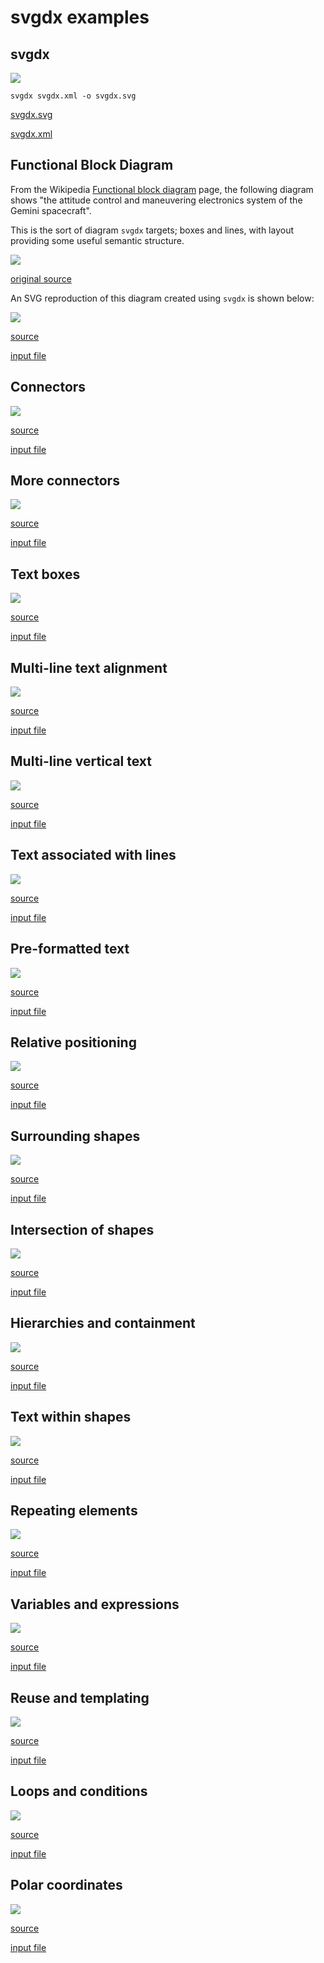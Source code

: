 # **svgdx** examples

## svgdx

![](svgdx.svg)

```
svgdx svgdx.xml -o svgdx.svg
```

[svgdx.svg](svgdx.svg)

[svgdx.xml](svgdx.xml)

## Functional Block Diagram

From the Wikipedia [Functional block diagram](https://en.wikipedia.org/wiki/Functional_block_diagram) page, the following diagram shows "the attitude control and maneuvering electronics system of the Gemini spacecraft".

This is the sort of diagram `svgdx` targets; boxes and lines, with layout providing some useful semantic structure.

![](functional_block_diagram-original.jpg)

[original source](https://commons.wikimedia.org/wiki/File:Functional_block_diagram_of_the_attitude_control_and_maneuvering_electronics_system.jpg)

An SVG reproduction of this diagram created using `svgdx` is shown below:

![](functional_block_diagram.svg)

[source](functional_block_diagram.svg)

[input file](functional_block_diagram.xml)

## Connectors

![](edge-connector.svg)

[source](edge-connector.svg)

[input file](edge-connector.xml)

## More connectors

![](corner-lines.svg)

[source](corner-lines.svg)

[input file](corner-lines.xml)

## Text boxes

![](rect-text.svg)

[source](rect-text.svg)

[input file](rect-text.xml)

## Multi-line text alignment

![](multiline-text.svg)

[source](multiline-text.svg)

[input file](multiline-text.xml)

## Multi-line vertical text

![](vertical-text.svg)

[source](vertical-text.svg)

[input file](vertical-text.xml)

## Text associated with lines

![](line-text.svg)

[source](line-text.svg)

[input file](line-text.xml)

## Pre-formatted text

![](bigtext.svg)

[source](bigtext.svg)

[input file](bigtext.xml)

## Relative positioning

![](loc.svg)

[source](loc.svg)

[input file](loc.xml)

## Surrounding shapes

![](surround.svg)

[source](surround.svg)

[input file](surround.xml)

## Intersection of shapes

![](intersect.svg)

[source](intersect.svg)

[input file](intersect.xml)

## Hierarchies and containment

![](containment.svg)

[source](containment.svg)

[input file](containment.xml)

## Text within shapes

![](text-attr.svg)

[source](text-attr.svg)

[input file](text-attr.xml)

## Repeating elements

![](repeat.svg)

[source](repeat.svg)

[input file](repeat.xml)

## Variables and expressions

![](define.svg)

[source](define.svg)

[input file](define.xml)

## Reuse and templating

![](reuse.svg)

[source](reuse.svg)

[input file](reuse.xml)

## Loops and conditions

![](loops.svg)

[source](loops.svg)

[input file](loops.xml)

## Polar coordinates

![](sunshine.svg)

[source](sunshine.svg)

[input file](sunshine.xml)
